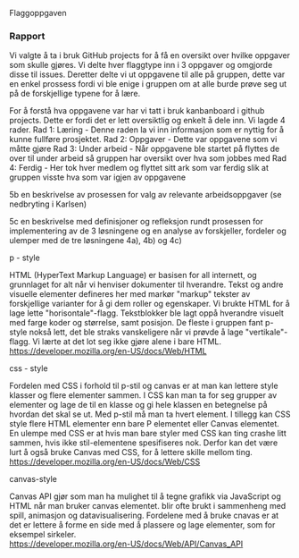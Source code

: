 Flaggoppgaven

### Rapport

Vi valgte å ta i bruk GitHub projects for å få en oversikt over hvilke oppgaver som skulle gjøres. Vi delte hver flaggtype inn i 3 oppgaver og omgjorde disse til issues. 
Deretter delte vi ut oppgavene til alle på gruppen, dette var en enkel prossess fordi vi ble enige i gruppen om at alle burde prøve seg ut på de forskjellige typene for å lære.

For å forstå hva oppgavene var har vi tatt i bruk kanbanboard i github projects. Dette er fordi det er lett oversiktlig og enkelt å dele inn. Vi lagde 4 rader.
Rad 1: Læring - Denne raden la vi inn informasjon som er nyttig for å kunne fullføre prosjektet.
Rad 2: Oppgaver - Dette var oppgavene som vi måtte gjøre
Rad 3: Under arbeid - Når oppgavene ble startet på flyttes de over til under arbeid så gruppen har oversikt over hva som jobbes med
Rad 4: Ferdig - Her tok hver medlem og flyttet sitt ark som var ferdig slik at gruppen visste hva som var igjen av oppgavene

5b en beskrivelse av prosessen for valg av relevante arbeidsoppgaver (se nedbryting i Karlsen) 

5c en beskrivelse med definisjoner og refleksjon rundt prosessen for implementering av de 3 løsningene og en analyse av forskjeller, fordeler og ulemper med de tre løsningene 4a), 4b) og 4c) 

p - style

HTML (HyperText Markup Language) er basisen for all internett, og grunnlaget for alt når vi henviser dokumenter til hverandre. Tekst og andre visuelle elementer defineres her med markør "markup" tekster av forskjellige varianter for å gi dem roller og egenskaper. 
Vi brukte HTML for å lage lette "horisontale"-flagg. Tekstblokker ble lagt oppå hverandre visuelt med farge koder og størrelse, samt posisjon. De fleste i gruppen fant p-style nokså lett, det ble straks vanskeligere når vi prøvde å lage "vertikale"-flagg. Vi lærte at det lot seg ikke gjøre alene i bare HTML. 
https://developer.mozilla.org/en-US/docs/Web/HTML
  
css - style

Fordelen med CSS i forhold til p-stil og canvas er at man kan lettere style klasser og flere elementer sammen. I CSS kan man ta for seg grupper av elementer og lage de til en klasse og gi hele klassen en betegnelse på hvordan det skal se ut. Med p-stil må man ta hvert element. I tillegg kan CSS style flere HTML elementer enn bare P elementet eller Canvas elementet. En ulempe med CSS er at hvis man bare styler med CSS kan ting crashe litt sammen, hvis ikke stil-elementene spesifiseres nok. Derfor kan det være lurt å også bruke Canvas med CSS, for å lettere skille mellom ting.
https://developer.mozilla.org/en-US/docs/Web/CSS
  
canvas-style

Canvas API gjør som man ha mulighet til å tegne grafikk via JavaScript og HTML når man bruker canvas elementet. blir ofte brukt i sammenheng med spill, animasjon og datavisualisering. Fordelene med å bruke cnavas er at det er lettere å forme en side med å plassere og lage elementer, som for eksempel sirkeler.  
https://developer.mozilla.org/en-US/docs/Web/API/Canvas_API

